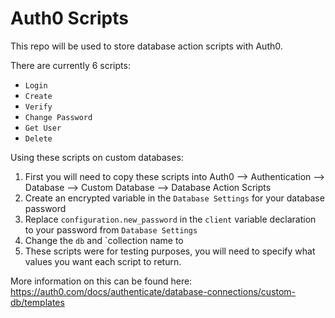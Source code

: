 # Auth0 Scripts

This repo will be used to store database action scripts with Auth0.

There are currently 6 scripts:
- `Login`
- `Create`
- `Verify`
- `Change Password`
- `Get User`
- `Delete`

Using these scripts on custom databases:
1) First you will need to copy these scripts into Auth0 --> Authentication --> Database --> Custom Database --> Database Action Scripts
2) Create an encrypted variable in the `Database Settings` for your database password 
3) Replace `configuration.new_password` in the `client` variable declaration to your password from `Database Settings`
4) Change the `db` and `collection name to 
5) These scripts were for testing purposes, you will need to specify what values you want each script to return.

More information on this can be found here: https://auth0.com/docs/authenticate/database-connections/custom-db/templates
